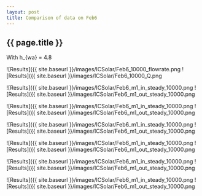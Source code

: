 ```yaml
---
layout: post
title: Comparison of data on Feb6
---
```

{{ page.title }}
-----------------
With h_{wa} = 4.8

![Results]({{ site.baseurl }}/images/ICSolar/Feb6_10000_flowrate.png ![Results]({{ site.baseurl }}/images/ICSolar/Feb6_10000_Q.png

![Results]({{ site.baseurl }}/images/ICSolar/Feb6_m1_in_steady_10000.png ![Results]({{ site.baseurl }}/images/ICSolar/Feb6_m1_out_steady_10000.png

![Results]({{ site.baseurl }}/images/ICSolar/Feb6_m1_in_steady_10000.png ![Results]({{ site.baseurl }}/images/ICSolar/Feb6_m1_out_steady_10000.png

![Results]({{ site.baseurl }}/images/ICSolar/Feb6_m1_in_steady_10000.png ![Results]({{ site.baseurl }}/images/ICSolar/Feb6_m1_out_steady_10000.png

![Results]({{ site.baseurl }}/images/ICSolar/Feb6_m1_in_steady_10000.png ![Results]({{ site.baseurl }}/images/ICSolar/Feb6_m1_out_steady_10000.png

![Results]({{ site.baseurl }}/images/ICSolar/Feb6_m1_in_steady_10000.png ![Results]({{ site.baseurl }}/images/ICSolar/Feb6_m1_out_steady_10000.png

![Results]({{ site.baseurl }}/images/ICSolar/Feb6_m1_in_steady_10000.png ![Results]({{ site.baseurl }}/images/ICSolar/Feb6_m1_out_steady_10000.png

